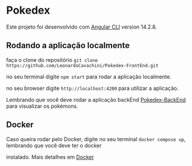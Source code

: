 # Pokedex

Este projeto foi desenvolvido com [Angular CLI](https://github.com/angular/angular-cli) version 14.2.8.

## Rodando a aplicação localmente

faça o clone do repositório `git clone https://github.com/LeonardoCavachini/Pokedex-FrontEnd.git`

no seu terminal digite `npm start` para rodar a aplicação localmente.

no seu browser digite `http://localhost:4200` para utilizar a aplicação.

Lembrando que você deve rodar a aplicação backEnd [Pokedex-BackEnd](https://github.com/LeonardoCavachini/Pokedex-BackEnd) para visualizar os pokémons.

## Docker

Caso queira rodar pelo Docker, digite no seu terminal `docker compose up`, lembrando que você deve ter o docker

instalado. Mais detalhes em [Docker](https://www.docker.com/)
